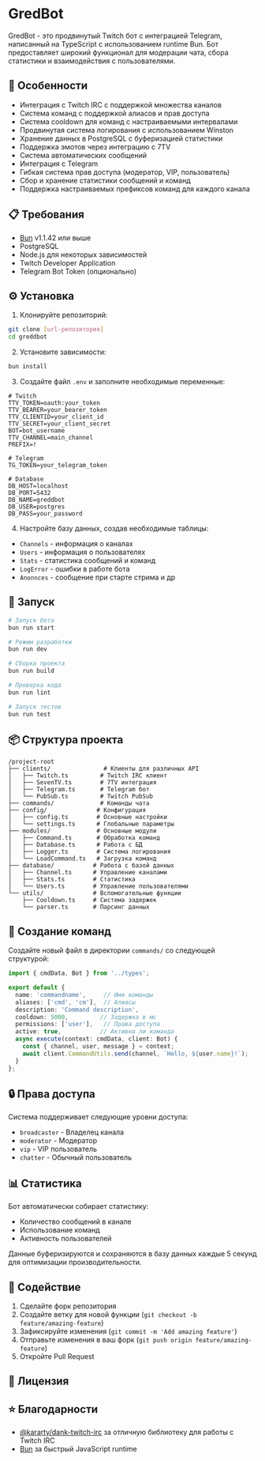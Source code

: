 # GredBot

GredBot - это продвинутый Twitch бот с интеграцией Telegram, написанный на TypeScript с использованием runtime Bun. Бот предоставляет широкий функционал для модерации чата, сбора статистики и взаимодействия с пользователями.

## 🚀 Особенности

- Интеграция с Twitch IRC с поддержкой множества каналов
- Система команд с поддержкой алиасов и прав доступа
- Система cooldown для команд с настраиваемыми интервалами
- Продвинутая система логирования с использованием Winston
- Хранение данных в PostgreSQL с буферизацией статистики
- Поддержка эмотов через интеграцию с 7TV
- Система автоматических сообщений
- Интеграция с Telegram
- Гибкая система прав доступа (модератор, VIP, пользователь)
- Сбор и хранение статистики сообщений и команд
- Поддержка настраиваемых префиксов команд для каждого канала

## 📋 Требования

- [Bun](https://bun.sh) v1.1.42 или выше
- PostgreSQL
- Node.js для некоторых зависимостей
- Twitch Developer Application
- Telegram Bot Token (опционально)

## ⚙️ Установка

1. Клонируйте репозиторий:
```bash
git clone [url-репозитория]
cd greddbot
```

2. Установите зависимости:
```bash
bun install
```

3. Создайте файл `.env` и заполните необходимые переменные:
```env
# Twitch
TTV_TOKEN=oauth:your_token
TTV_BEARER=your_bearer_token
TTV_CLIENTID=your_client_id
TTV_SECRET=your_client_secret
BOT=bot_username
TTV_CHANNEL=main_channel
PREFIX=!

# Telegram
TG_TOKEN=your_telegram_token

# Database
DB_HOST=localhost
DB_PORT=5432
DB_NAME=greddbot
DB_USER=postgres
DB_PASS=your_password
```

4. Настройте базу данных, создав необходимые таблицы:
- `Channels` - информация о каналах
- `Users` - информация о пользователях
- `Stats` - статистика сообщений и команд
- `LogError` - ошибки в работе бота
- `Anonnces` - сообщение при старте стрима и др

## 🚀 Запуск

```bash
# Запуск бота
bun run start

# Режим разработки
bun run dev

# Сборка проекта
bun run build

# Проверка кода
bun run lint

# Запуск тестов
bun run test
```

## 📦 Структура проекта

```
/project-root
├── clients/               # Клиенты для различных API
│   ├── Twitch.ts         # Twitch IRC клиент
│   ├── SevenTV.ts        # 7TV интеграция
│   ├── Telegram.ts       # Telegram бот
│   └── PubSub.ts         # Twitch PubSub
├── commands/             # Команды чата
├── config/              # Конфигурация
│   ├── config.ts        # Основные настройки
│   └── settings.ts      # Глобальные параметры
├── modules/             # Основные модули
│   ├── Command.ts       # Обработка команд
│   ├── Database.ts      # Работа с БД
│   ├── Logger.ts        # Система логирования
│   └── LoadCommand.ts   # Загрузка команд
├── database/           # Работа с базой данных
│   ├── Channel.ts      # Управление каналами
│   ├── Stats.ts        # Статистика
│   └── Users.ts        # Управление пользователями
└── utils/              # Вспомогательные функции
    ├── Cooldown.ts     # Система задержек
    └── parser.ts       # Парсинг данных
```

## 📝 Создание команд

Создайте новый файл в директории `commands/` со следующей структурой:

```typescript
import { cmdData, Bot } from '../types';

export default {
  name: 'commandname',     // Имя команды
  aliases: ['cmd', 'cm'],  // Алиасы
  description: 'Command description',
  cooldown: 5000,         // Задержка в мс
  permissions: ['user'],   // Права доступа
  active: true,           // Активна ли команда
  async execute(context: cmdData, client: Bot) {
    const { channel, user, message } = context;
    await client.CommandUtils.send(channel, `Hello, ${user.name}!`);
  }
};
```

## 🔒 Права доступа

Система поддерживает следующие уровни доступа:
- `broadcaster` - Владелец канала
- `moderator` - Модератор
- `vip` - VIP пользователь
- `chatter` - Обычный пользователь

## 📊 Статистика

Бот автоматически собирает статистику:
- Количество сообщений в канале
- Использование команд
- Активность пользователей

Данные буферизируются и сохраняются в базу данных каждые 5 секунд для оптимизации производительности.

## 🤝 Содействие

1. Сделайте форк репозитория
2. Создайте ветку для новой функции (`git checkout -b feature/amazing-feature`)
3. Зафиксируйте изменения (`git commit -m 'Add amazing feature'`)
4. Отправьте изменения в ваш форк (`git push origin feature/amazing-feature`)
5. Откройте Pull Request

## 📄 Лицензия



## ⭐ Благодарности

- [@kararty/dank-twitch-irc](https://github.com/kararty/dank-twitch-irc) за отличную библиотеку для работы с Twitch IRC
- [Bun](https://bun.sh) за быстрый JavaScript runtime
